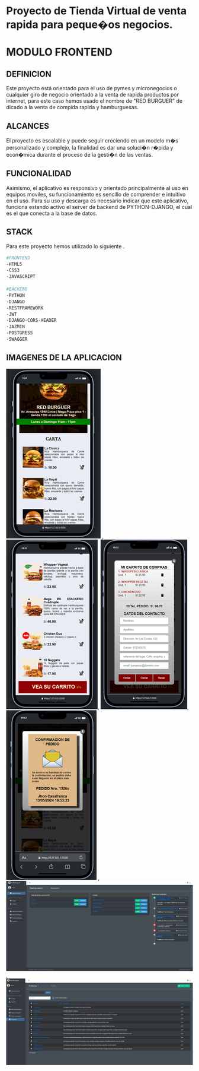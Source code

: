 # Proyecto de Tienda Virtual de venta rapida para peque�os negocios. 
# MODULO FRONTEND

## DEFINICION
Este proyecto está orientado para el uso de pymes y micronegocios o cualquier giro de negocio orientado a la venta de rapida productos por internet, para este caso hemos usado el nombre de "RED BURGUER" de dicado a la venta de compida rapida y hamburguesas.

## ALCANCES

El proyecto es escalable y puede seguir creciendo en un modelo m�s personalizado y complejo, la finalidad es dar una soluci�n r�pida y econ�mica durante el proceso de la gesti�n de las ventas. 

## FUNCIONALIDAD
Asimismo, el aplicativo es responsivo y orientado principalmente al uso en equipos moviles, su funcionamiento es sencillo de comprender e intuitivo en el uso.
Para su uso y descarga es necesario indicar que este aplicativo, funciona estando activo el server de backend de PYTHON-DJANGO, el cual es el que conecta a la base de datos.

## STACK
Para este proyecto hemos utilizado lo siguiente .

```bash
#FRONTEND
-HTML5
-CSS3
-JAVASCRIPT

#BACKEND
-PYTHON
-DJANGO
-RESTFRAMEWORK
-JWT
-DJANGO-CORS-HEADER
-JAZMIN
-POSTGRESS
-SWAGGER
```

## IMAGENES DE LA APLICACION


![Imagen de Celular](https://github.com/batmanhot/tiendavirtual/blob/main/assets/app/Foto1.png)  , ![Imagen de Ceular](https://github.com/batmanhot/tiendavirtual/blob/main/assets/app/Foto2.png), ![Imagen de Ceular](https://github.com/batmanhot/tiendavirtual/blob/main/assets/app/Foto3.png), 
![Imagen de Celular](https://github.com/batmanhot/tiendavirtual/blob/main/assets/app/Foto4.png)  , ![Imagen de Ceular](https://github.com/batmanhot/tiendavirtual/blob/main/assets/app/Foto5.png) , ![Imagen de Ceular](https://github.com/batmanhot/tiendavirtual/blob/main/assets/app/Foto6.png)



